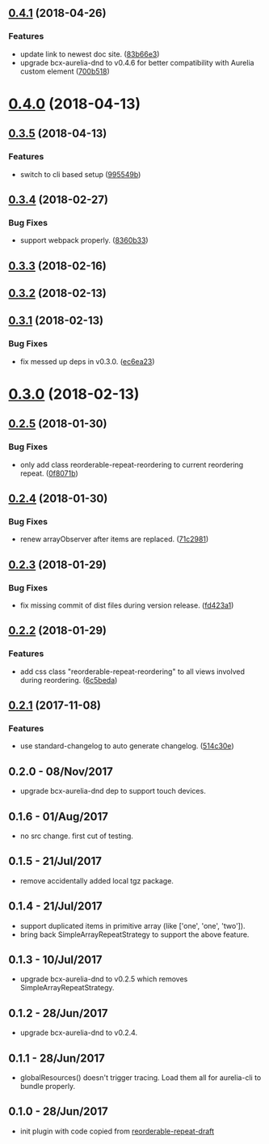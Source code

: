 <a name="0.4.1"></a>
## [0.4.1](https://github.com/buttonwoodcx/bcx-aurelia-reorderable-repeat/compare/v0.4.0...v0.4.1) (2018-04-26)


### Features

* update link to newest doc site. ([83b66e3](https://github.com/buttonwoodcx/bcx-aurelia-reorderable-repeat/commit/83b66e3))
* upgrade bcx-aurelia-dnd to v0.4.6 for better compatibility with Aurelia custom element ([700b518](https://github.com/buttonwoodcx/bcx-aurelia-reorderable-repeat/commit/700b518))



<a name="0.4.0"></a>
# [0.4.0](https://github.com/buttonwoodcx/bcx-aurelia-reorderable-repeat/compare/v0.3.5...v0.4.0) (2018-04-13)



<a name="0.3.5"></a>
## [0.3.5](https://github.com/buttonwoodcx/bcx-aurelia-reorderable-repeat/compare/v0.3.4...v0.3.5) (2018-04-13)


### Features

* switch to cli based setup ([995549b](https://github.com/buttonwoodcx/bcx-aurelia-reorderable-repeat/commit/995549b))



<a name="0.3.4"></a>
## [0.3.4](https://github.com/buttonwoodcx/bcx-aurelia-reorderable-repeat/compare/v0.3.3...v0.3.4) (2018-02-27)


### Bug Fixes

* support webpack properly. ([8360b33](https://github.com/buttonwoodcx/bcx-aurelia-reorderable-repeat/commit/8360b33))



<a name="0.3.3"></a>
## [0.3.3](https://github.com/buttonwoodcx/bcx-aurelia-reorderable-repeat/compare/v0.3.2...v0.3.3) (2018-02-16)



<a name="0.3.2"></a>
## [0.3.2](https://github.com/buttonwoodcx/bcx-aurelia-reorderable-repeat/compare/v0.3.1...v0.3.2) (2018-02-13)



<a name="0.3.1"></a>
## [0.3.1](https://github.com/buttonwoodcx/bcx-aurelia-reorderable-repeat/compare/v0.3.0...v0.3.1) (2018-02-13)


### Bug Fixes

* fix messed up deps in v0.3.0. ([ec6ea23](https://github.com/buttonwoodcx/bcx-aurelia-reorderable-repeat/commit/ec6ea23))



<a name="0.3.0"></a>
# [0.3.0](https://github.com/buttonwoodcx/bcx-aurelia-reorderable-repeat/compare/v0.2.5...v0.3.0) (2018-02-13)



<a name="0.2.5"></a>
## [0.2.5](https://github.com/buttonwoodcx/bcx-aurelia-reorderable-repeat/compare/v0.2.4...v0.2.5) (2018-01-30)


### Bug Fixes

* only add class reorderable-repeat-reordering to current reordering repeat. ([0f8071b](https://github.com/buttonwoodcx/bcx-aurelia-reorderable-repeat/commit/0f8071b))



<a name="0.2.4"></a>
## [0.2.4](https://github.com/buttonwoodcx/bcx-aurelia-reorderable-repeat/compare/v0.2.3...v0.2.4) (2018-01-30)


### Bug Fixes

* renew arrayObserver after items are replaced. ([71c2981](https://github.com/buttonwoodcx/bcx-aurelia-reorderable-repeat/commit/71c2981))



<a name="0.2.3"></a>
## [0.2.3](https://github.com/buttonwoodcx/bcx-aurelia-reorderable-repeat/compare/v0.2.2...v0.2.3) (2018-01-29)


### Bug Fixes

* fix missing commit of dist files during version release. ([fd423a1](https://github.com/buttonwoodcx/bcx-aurelia-reorderable-repeat/commit/fd423a1))



<a name="0.2.2"></a>
## [0.2.2](https://github.com/buttonwoodcx/bcx-aurelia-reorderable-repeat/compare/v0.2.1...v0.2.2) (2018-01-29)


### Features

* add css class "reorderable-repeat-reordering" to all views involved during reordering. ([6c5beda](https://github.com/buttonwoodcx/bcx-aurelia-reorderable-repeat/commit/6c5beda))



<a name="0.2.1"></a>
## [0.2.1](https://github.com/buttonwoodcx/bcx-aurelia-reorderable-repeat/compare/v0.2.0...v0.2.1) (2017-11-08)


### Features

* use standard-changelog to auto generate changelog. ([514c30e](https://github.com/buttonwoodcx/bcx-aurelia-reorderable-repeat/commit/514c30e))



## 0.2.0 - 08/Nov/2017

  * upgrade bcx-aurelia-dnd dep to support touch devices.

## 0.1.6 - 01/Aug/2017

  * no src change. first cut of testing.

## 0.1.5 - 21/Jul/2017

  * remove accidentally added local tgz package.

## 0.1.4 - 21/Jul/2017

  * support duplicated items in primitive array (like ['one', 'one', 'two']).
  * bring back SimpleArrayRepeatStrategy to support the above feature.

## 0.1.3 - 10/Jul/2017

  * upgrade bcx-aurelia-dnd to v0.2.5 which removes SimpleArrayRepeatStrategy.

## 0.1.2 - 28/Jun/2017

  * upgrade bcx-aurelia-dnd to v0.2.4.

## 0.1.1 - 28/Jun/2017

  * globalResources() doesn't trigger tracing. Load them all for aurelia-cli to bundle properly.

## 0.1.0 - 28/Jun/2017

  * init plugin with code copied from [reorderable-repeat-draft](https://github.com/huochunpeng/reorderable-repeat-draft)
